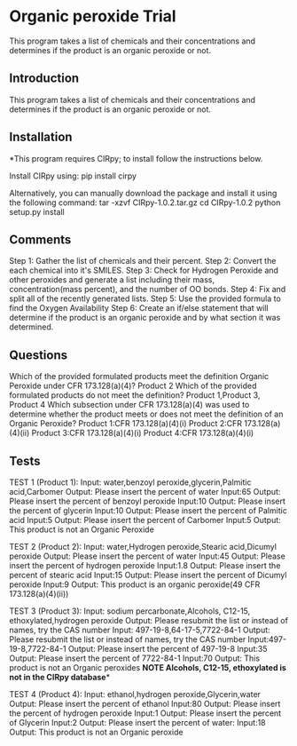 
Organic peroxide Trial
=======================

 This program takes a list of chemicals and their concentrations and determines if the product is an organic peroxide or not.

Introduction
------------
 This program takes a list of chemicals and their concentrations and determines if the product is an organic peroxide or not.

Installation
------------
 *This program requires CIRpy; to install follow the instructions below.

 Install CIRpy using:
     pip install cirpy

 Alternatively, you can manually download the package and install it using the following command:
    tar -xzvf CIRpy-1.0.2.tar.gz
    cd CIRpy-1.0.2
    python setup.py install

Comments
---------

 Step 1: Gather the list of chemicals and their percent.
 Step 2: Convert the each chemical into it's SMILES.
 Step 3: Check for Hydrogen Peroxide and other peroxides and generate a list including their mass, concentration(mass percent), and the number of OO bonds.
 Step 4: Fix and split all of the recently generated lists.
 Step 5: Use the provided formula to find the Oxygen Availability
 Step 6: Create an if/else statement that will determine if the product is an organic peroxide and by what section it was determined.

Questions
----------

Which of the provided formulated products meet the definition Organic Peroxide under CFR 173.128(a)(4)?
  Product 2
Which of the provided formulated products do not meet the definition?
  Product 1,Product 3, Product 4
Which subsection under CFR 173.128(a)(4) was used to determine whether the product meets or does not meet the definition of an Organic Peroxide?
  Product 1:CFR 173.128(a)(4)(i)
  Product 2:CFR 173.128(a)(4)(ii)
  Product 3:CFR 173.128(a)(4)(i)
  Product 4:CFR 173.128(a)(4)(i)

Tests
-----

TEST 1 (Product 1):
Input: water,benzoyl peroxide,glycerin,Palmitic acid,Carbomer
Output: Please insert the percent of water
Input:65
Output: Please insert the percent of benzoyl peroxide
Input:10
Output: Please insert the percent of glycerin
Input:10
Output: Please insert the percent of Palmitic acid
Input:5
Output: Please insert the percent of Carbomer
Input:5
Output: This product is not an Organic Peroxide

TEST 2 (Product 2):
Input: water,Hydrogen peroxide,Stearic acid,Dicumyl peroxide
Output: Please insert the percent of water
Input:45
Output: Please insert the percent of hydrogen peroxide
Input:1.8
Output: Please insert the percent of stearic acid
Input:15
Output: Please insert the percent of Dicumyl peroxide
Input:9
Output: This product is an organic peroxide(49 CFR 173.128(a)(4)(ii))

TEST 3 (Product 3):
Input: sodium percarbonate,Alcohols, C12-15, ethoxylated,hydrogen peroxide
Output: Please resubmit the list or instead of names, try the CAS number
Input: 497-19-8,64-17-5,7722-84-1
Output: Please resubmit the list or instead of names, try the CAS number
Input:497-19-8,7722-84-1
Output: Please insert the percent of 497-19-8
Input:35
Output: Please insert the percent of 7722-84-1
Input:70
Output: This product is not an Organic peroxides
**NOTE Alcohols, C12-15, ethoxylated is not in the CIRpy database***

TEST 4 (Product 4):
Input: ethanol,hydrogen peroxide,Glycerin,water
Output: Please insert the percent of ethanol
Input:80
Output: Please insert the percent of hydrogen peroxide
Input:1
Output: Please insert the percent of Glycerin
Input:2
Output: Please insert the percent of water:
Input:18
Output: This product is not an Organic peroxide
